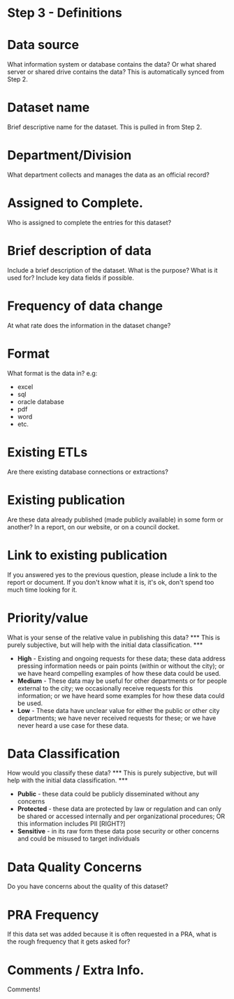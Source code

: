 # Step 3 - Definitions

# Data source
What information system or database contains the data? Or what shared server or shared drive contains the data?  This is automatically synced from Step 2.

# Dataset name
Brief descriptive name for the dataset.  This is pulled in from Step 2.

# Department/Division
What department collects and manages the data as an official record?

# Assigned to Complete.
Who is assigned to complete the entries for this dataset?

# Brief description of data
Include a brief description of the dataset. 
What is the purpose? What is it used for? Include key data fields if possible.

# Frequency of data change
At what rate does the information in the dataset change?

# Format
What format is the data in? e.g:
 * excel
 * sql
 * oracle database
 * pdf
 * word
 * etc.

# Existing ETLs
Are there existing database connections or extractions?

# Existing publication
Are these data already published (made publicly available) in some form or another?  In a report, on our website, or on a council docket.

# Link to existing publication
If you answered yes to the previous question, please include a link to the report or document.  If you don't know what it is, it's ok, don't spend too much time looking for it.

# Priority/value
What is your sense of the relative value in publishing this data?  *** This is purely subjective, but will help with the initial data classification. ***
* **High** - Existing and ongoing requests for these data; these data address pressing information needs or pain points (within or without the city); or we have heard compelling examples of how these data could be used.
* **Medium** - These data may be useful for other departments or for people external to the city; we occasionally receive requests for this information; or we have heard some examples for how these data could be used.
* **Low** - These data have unclear value for either the public or other city departments; we have never received requests for these; or we have never heard a use case for these data.


# Data Classification
How would you classify these data?  *** This is purely subjective, but will help with the initial data classification. ***
* **Public** - these data could be publicly disseminated without any concerns
* **Protected** - these data are protected by law or regulation and can only be shared or accessed internally and per organizational procedures; OR this information includes PII [RIGHT?]
* **Sensitive** - in its raw form these data pose security or other concerns and could be misused to target individuals

# Data Quality Concerns
Do you have concerns about the quality of this dataset?

# PRA Frequency
If this data set was added because it is often requested in a PRA, what is the rough frequency that it gets asked for?


# Comments / Extra Info.
Comments!